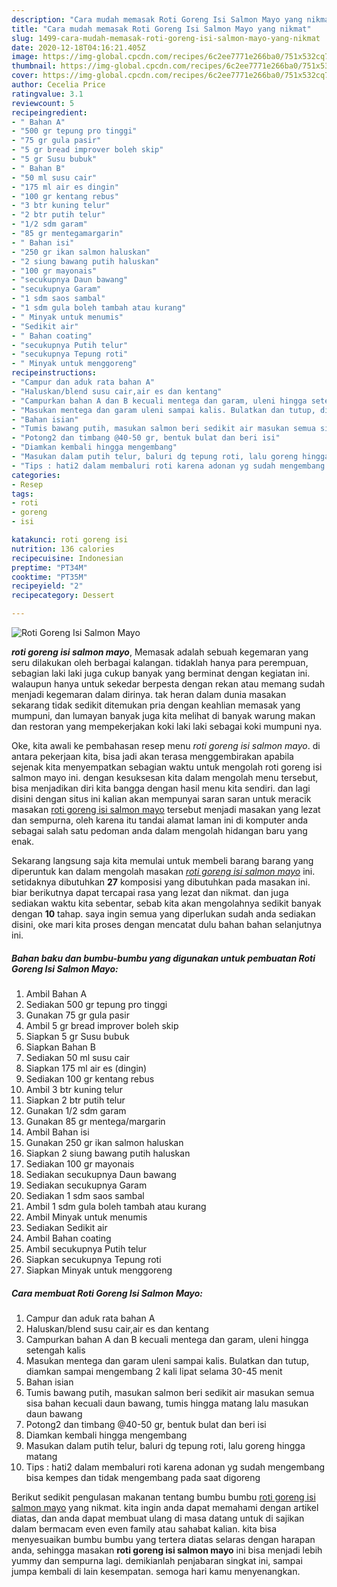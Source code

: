 ```yaml
---
description: "Cara mudah memasak Roti Goreng Isi Salmon Mayo yang nikmat"
title: "Cara mudah memasak Roti Goreng Isi Salmon Mayo yang nikmat"
slug: 1499-cara-mudah-memasak-roti-goreng-isi-salmon-mayo-yang-nikmat
date: 2020-12-18T04:16:21.405Z
image: https://img-global.cpcdn.com/recipes/6c2ee7771e266ba0/751x532cq70/roti-goreng-isi-salmon-mayo-foto-resep-utama.jpg
thumbnail: https://img-global.cpcdn.com/recipes/6c2ee7771e266ba0/751x532cq70/roti-goreng-isi-salmon-mayo-foto-resep-utama.jpg
cover: https://img-global.cpcdn.com/recipes/6c2ee7771e266ba0/751x532cq70/roti-goreng-isi-salmon-mayo-foto-resep-utama.jpg
author: Cecelia Price
ratingvalue: 3.1
reviewcount: 5
recipeingredient:
- " Bahan A"
- "500 gr tepung pro tinggi"
- "75 gr gula pasir"
- "5 gr bread improver boleh skip"
- "5 gr Susu bubuk"
- " Bahan B"
- "50 ml susu cair"
- "175 ml air es dingin"
- "100 gr kentang rebus"
- "3 btr kuning telur"
- "2 btr putih telur"
- "1/2 sdm garam"
- "85 gr mentegamargarin"
- " Bahan isi"
- "250 gr ikan salmon haluskan"
- "2 siung bawang putih haluskan"
- "100 gr mayonais"
- "secukupnya Daun bawang"
- "secukupnya Garam"
- "1 sdm saos sambal"
- "1 sdm gula boleh tambah atau kurang"
- " Minyak untuk menumis"
- "Sedikit air"
- " Bahan coating"
- "secukupnya Putih telur"
- "secukupnya Tepung roti"
- " Minyak untuk menggoreng"
recipeinstructions:
- "Campur dan aduk rata bahan A"
- "Haluskan/blend susu cair,air es dan kentang"
- "Campurkan bahan A dan B kecuali mentega dan garam, uleni hingga setengah kalis"
- "Masukan mentega dan garam uleni sampai kalis. Bulatkan dan tutup, diamkan sampai mengembang 2 kali lipat selama 30-45 menit"
- "Bahan isian"
- "Tumis bawang putih, masukan salmon beri sedikit air masukan semua sisa bahan kecuali daun bawang, tumis hingga matang lalu masukan daun bawang"
- "Potong2 dan timbang @40-50 gr, bentuk bulat dan beri isi"
- "Diamkan kembali hingga mengembang"
- "Masukan dalam putih telur, baluri dg tepung roti, lalu goreng hingga matang"
- "Tips : hati2 dalam membaluri roti karena adonan yg sudah mengembang bisa kempes dan tidak mengembang pada saat digoreng"
categories:
- Resep
tags:
- roti
- goreng
- isi

katakunci: roti goreng isi 
nutrition: 136 calories
recipecuisine: Indonesian
preptime: "PT34M"
cooktime: "PT35M"
recipeyield: "2"
recipecategory: Dessert

---
```



![Roti Goreng Isi Salmon Mayo](https://img-global.cpcdn.com/recipes/6c2ee7771e266ba0/751x532cq70/roti-goreng-isi-salmon-mayo-foto-resep-utama.jpg)

<b><i>roti goreng isi salmon mayo</i></b>, Memasak adalah sebuah kegemaran yang seru dilakukan oleh berbagai kalangan. tidaklah hanya para perempuan, sebagian laki laki juga cukup banyak yang berminat dengan kegiatan ini. walaupun hanya untuk sekedar berpesta dengan rekan atau memang sudah menjadi kegemaran dalam dirinya. tak heran dalam dunia masakan sekarang tidak sedikit ditemukan pria dengan keahlian memasak yang mumpuni, dan lumayan banyak juga kita melihat di banyak warung makan dan restoran yang mempekerjakan koki laki laki sebagai koki mumpuni nya.

Oke, kita awali ke pembahasan resep menu <i>roti goreng isi salmon mayo</i>. di antara pekerjaan kita, bisa jadi akan terasa menggembirakan apabila sejenak kita menyempatkan sebagian waktu untuk mengolah roti goreng isi salmon mayo ini. dengan kesuksesan kita dalam mengolah menu tersebut, bisa menjadikan diri kita bangga dengan hasil menu kita sendiri. dan lagi disini dengan situs ini kalian akan mempunyai saran saran untuk meracik masakan <u>roti goreng isi salmon mayo</u> tersebut menjadi masakan yang lezat dan sempurna, oleh karena itu tandai alamat laman ini di komputer anda sebagai salah satu pedoman anda dalam mengolah hidangan baru yang enak.




Sekarang langsung saja kita memulai untuk membeli barang barang yang diperuntuk kan dalam mengolah masakan <u><i>roti goreng isi salmon mayo</i></u> ini. setidaknya dibutuhkan <b>27</b> komposisi yang dibutuhkan pada masakan ini. biar berikutnya dapat tercapai rasa yang lezat dan nikmat. dan juga sediakan waktu kita sebentar, sebab kita akan mengolahnya sedikit banyak dengan <b>10</b> tahap. saya ingin semua yang diperlukan sudah anda sediakan disini, oke mari kita proses dengan mencatat dulu bahan bahan selanjutnya ini.

<!--inarticleads1-->

##### Bahan baku dan bumbu-bumbu yang digunakan untuk pembuatan Roti Goreng Isi Salmon Mayo:

1. Ambil  Bahan A
1. Sediakan 500 gr tepung pro tinggi
1. Gunakan 75 gr gula pasir
1. Ambil 5 gr bread improver boleh skip
1. Siapkan 5 gr Susu bubuk
1. Siapkan  Bahan B
1. Sediakan 50 ml susu cair
1. Siapkan 175 ml air es (dingin)
1. Sediakan 100 gr kentang rebus
1. Ambil 3 btr kuning telur
1. Siapkan 2 btr putih telur
1. Gunakan 1/2 sdm garam
1. Gunakan 85 gr mentega/margarin
1. Ambil  Bahan isi
1. Gunakan 250 gr ikan salmon haluskan
1. Siapkan 2 siung bawang putih haluskan
1. Sediakan 100 gr mayonais
1. Sediakan secukupnya Daun bawang
1. Sediakan secukupnya Garam
1. Sediakan 1 sdm saos sambal
1. Ambil 1 sdm gula boleh tambah atau kurang
1. Ambil  Minyak untuk menumis
1. Sediakan Sedikit air
1. Ambil  Bahan coating
1. Ambil secukupnya Putih telur
1. Siapkan secukupnya Tepung roti
1. Siapkan  Minyak untuk menggoreng




<!--inarticleads2-->

##### Cara membuat Roti Goreng Isi Salmon Mayo:

1. Campur dan aduk rata bahan A
1. Haluskan/blend susu cair,air es dan kentang
1. Campurkan bahan A dan B kecuali mentega dan garam, uleni hingga setengah kalis
1. Masukan mentega dan garam uleni sampai kalis. Bulatkan dan tutup, diamkan sampai mengembang 2 kali lipat selama 30-45 menit
1. Bahan isian
1. Tumis bawang putih, masukan salmon beri sedikit air masukan semua sisa bahan kecuali daun bawang, tumis hingga matang lalu masukan daun bawang
1. Potong2 dan timbang @40-50 gr, bentuk bulat dan beri isi
1. Diamkan kembali hingga mengembang
1. Masukan dalam putih telur, baluri dg tepung roti, lalu goreng hingga matang
1. Tips : hati2 dalam membaluri roti karena adonan yg sudah mengembang bisa kempes dan tidak mengembang pada saat digoreng




Berikut sedikit pengulasan makanan tentang bumbu bumbu <u>roti goreng isi salmon mayo</u> yang nikmat. kita ingin anda dapat memahami dengan artikel diatas, dan anda dapat membuat ulang di masa datang untuk di sajikan dalam bermacam even even family atau sahabat kalian. kita bisa menyesuaikan bumbu bumbu yang tertera diatas selaras dengan harapan anda, sehingga masakan <b>roti goreng isi salmon mayo</b> ini bisa menjadi lebih yummy dan sempurna lagi. demikianlah penjabaran singkat ini, sampai jumpa kembali di lain kesempatan. semoga hari kamu menyenangkan.
